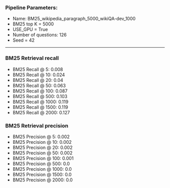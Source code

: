 ### Pipeline Parameters:
* Name: BM25_wikipedia_paragraph_5000_wikiQA-dev_1000
* BM25 top K = 5000
* USE_GPU = True
* Number of questions: 126
* Seed = 42
------
### BM25 Retrieval recall 
* BM25 Recall @ 5: 0.008
* BM25 Recall @ 10: 0.024
* BM25 Recall @ 20: 0.04
* BM25 Recall @ 50: 0.063
* BM25 Recall @ 100: 0.087
* BM25 Recall @ 500: 0.103
* BM25 Recall @ 1000: 0.119
* BM25 Recall @ 1500: 0.119
* BM25 Recall @ 2000: 0.127
### BM25 Retrieval precision 
* BM25 Precision @ 5: 0.002
* BM25 Precision @ 10: 0.002
* BM25 Precision @ 20: 0.002
* BM25 Precision @ 50: 0.002
* BM25 Precision @ 100: 0.001
* BM25 Precision @ 500: 0.0
* BM25 Precision @ 1000: 0.0
* BM25 Precision @ 1500: 0.0
* BM25 Precision @ 2000: 0.0
